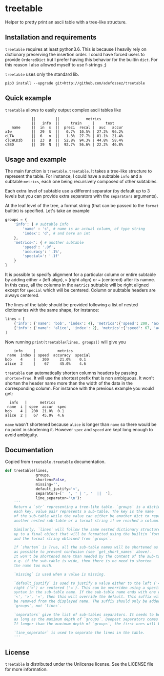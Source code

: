 # treetable

Helper to pretty print an ascii table with a tree-like structure.

## Installation and requirements

`treetable` requires at least python3.6. This is because I heavily rely on
dictionary preserving the insertion order. I could have forced users to
provide `OrderedDict` but I prefer having this behavior for the builtin
`dict`. For this reason I also allowed myself to use f-strings ;)

`treetable` uses only the standard lib.

```
pip3 install --upgrade git+http://github.com/adefossez/treetable
```


## Quick example

`treetable` allows to easily output complex ascii tables like

```
            ||         ||            metrics
            ||   info  ||     train     |     test
   name     ||  in  s  ||  preci  recal |  auc   accur
xIw         ||  29  S  ||   0.7%  10.5% | 27.2%  96.2%
cLTA        ||  6   n  ||   1.3%  27.7% | 81.1%  21.4%
clCWCDzb    ||  23  B  ||  52.8%  94.3% | 44.8%  58.4%
cSBD        ||  39  N  ||  92.7%  56.6% | 22.2%  46.8%
```

## Usage and example

The main function is `treetable.treetable`. It takes a tree-like structure
to represent the table. For instance, I could have a subtable `info` and
a subtable `metrics`, each one being recursively composed of other subtables.

Each extra level of subtable use a different separator (by default up to 3
levels but you can provide extra separators with the `separators` arguments).

At the leaf level of the tree, a format string (that can be passed to the
`format` builtin) is specified. Let's take an example

```python
groups = {
    'info': { # subtable info
        'name' : 's', # name is an actual column, of type string
        'index': 'd', # and here an int
    },
    'metrics<': { # another subtable
        'speed': '.0f',
        'accuracy': '.1%',
        'special=': '.1f'
    }
}
```

It is possible to specify alignment for a particular column or entire subtable
by adding either `<` (left align), `>` (right align) or `=` (centered)
after its namne. In this case, all the columns in the `metrics` subtable
will be right aligned except for `special` which will be centered.
Column or subtable headers are always centered.

The lines of the table should be provided following a list of nested
dictionaries with the same shape, for instance:

```python
lines = [
    {'info': {'name': 'bob', 'index': 4}, 'metrics':{'speed': 200, 'accuracy': 0.21, 'special': 0.1}},
    {'info': {'name': 'alice', 'index': 2}, 'metrics':{'speed': 67, 'accuracy': 0.45, 'special': 4.56}},
]
```

Now running `print(treetable(lines, groups))` will give you

```
    info     |          metrics
 name  index | speed  accuracy  special
bob    4     |   200     21.0%    0.1
alice  2     |    67     45.0%    4.6
```

`treetable` can automatically shorten columns headers by passing `shorten=True`.
It will use the shortest prefix that is non ambiguous. It won't shorten
the header name more than the width of the data in the corresponding column.
For instance with the previous example you would get:

```
  info   |      metrics
 name  i | spee  accur  spec
bob    4 |  200  21.0%  0.1
alice  2 |   67  45.0%  4.6
```

`name` wasn't shortened because `alice` is longer than `name` so there would
be no point in shortening it. However `spec` and `speed` are kept long enough
to avoid ambiguity.


## Documentation
Copied from `treetable.treetable` documentation.

```python
def treetable(lines,
              groups,
              shorten=False,
              missing='',
              default_justify='<',
              separators=['  ', ' | ', '  ||  '],
              line_separator='\n'):
    '''
    Return a `str` representing a tree-like table. `groups` is a dictionary,
    each key, value pair represents a sub-table. The key is the name
    of the sub-table while the value can either be another dict to represent
    another nested sub-table or a format string if we reached a column.

    Similarly, `lines` will follow the same nested dictionary structure
    up to a final object that will be formatted using the builtin `format`
    and the format string obtained from `groups`.

    If `shorten` is True, all the sub-table names will be shortened as much
    as possible to prevent confusion (see `get_short_names` above).
    It won't be shortened more than needed by the content of the sub-table,
    e.g. if the sub-table is wide, then there is no need to shorten
    the name too much.

    `missing` is used when a value is missing.

    `default_justify` is used to justify a value either to the left ('<'),
    right ('>') or centered ('='). This can be overriden using a specific
    syntax in the sub-table name. If the sub-table name ends with one of
    '<', '>', '=', then this will override the default. This suffix will
    be removed from the displayed name. The suffix should only be added in
    `groups`, not `lines`.

    `separators` give the list of sub-tables separators. It needs to be
    as long as the maximum depth of `groups`. Deepest separators comes first.
    If longer than the maximum depth of `groups`, the first ones will be used.

    `line_separator` is used to separate the lines in the table.
    '''
```


## License

`treetable` is distributed under the Unlicense license.
See the LICENSE file for more information.

